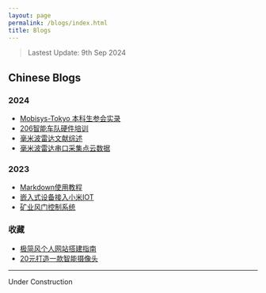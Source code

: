 ```yaml
---
layout: page
permalink: /blogs/index.html
title: Blogs
---
```


> Lastest Update: 9th Sep 2024

## Chinese Blogs

### 2024

- [Mobisys-Tokyo 本科生参会实录](https://jiachenghuang.com//blogs/mobisys-24)<br>
- [206智能车队硬件培训](https://jiachenghuang.com//blogs/206yingjian)<br>
- [毫米波雷达文献综述](https://jiachenghuang.com//blogs/mmWave)<br>
- [毫米波雷达串口采集点云数据](https://jiachenghuang.com//blogs/mmWaveGUI)<br>

### 2023

- [Markdown使用教程](https://jiachenghuang.com//blogs/Markdown)<br>
- [嵌入式设备接入小米IOT](https://iot.mi.com/fe-op)<br>
- [矿业风门控制系统](https://jiachenghuang.com//blogs/servo)<br>

### 收藏
- [极简风个人网站搭建指南](https://caihanlin.com/blogs/web)<br>
- [20元打造一款智能摄像头](https://www.iching.love/tech/make-a-smart-camera/)<br>

---

Under Construction

